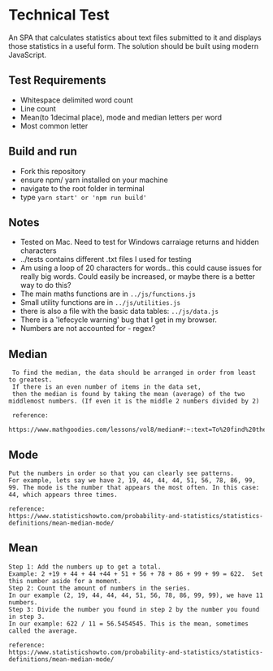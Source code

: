 # Technical Test

An SPA that calculates statistics about text files submitted to it and displays those statistics in a useful form. The solution should be built using modern JavaScript.

## Test Requirements

- Whitespace delimited word count
- Line count
- Mean(to 1decimal place), mode and median letters per word
- Most common letter

## Build and run

- Fork this repository
- ensure npm/ yarn installed on your machine
- navigate to the root folder in terminal
- type ```yarn start' or 'npm run build'```

## Notes

- Tested on Mac. Need to test for Windows carraiage returns and hidden characters
- ../tests contains different .txt files I used for testing
- Am using a loop of 20 characters for words.. this could cause issues for really big words. Could easily be increased, or maybe there is a better way to do this? 
- The main maths functions are in ```../js/functions.js``` 
- Small utility functions are in ```../js/utilities.js``` 
- there is also a file with the basic data tables: ```../js/data.js```
- There is a 'lefecycle warning' bug that I get in my browser. 
- Numbers are not accounted for - regex?

## Median
     To find the median, the data should be arranged in order from least to greatest. 
     If there is an even number of items in the data set, 
     then the median is found by taking the mean (average) of the two middlemost numbers. (If even it is the middle 2 numbers divided by 2)

     reference:
     https://www.mathgoodies.com/lessons/vol8/median#:~:text=To%20find%20the%20median%2C%20the%20data%20should%20be%20arranged%20in,of%20the%20two%20middlemost%20numbers.

## Mode
    Put the numbers in order so that you can clearly see patterns.
    For example, lets say we have 2, 19, 44, 44, 44, 51, 56, 78, 86, 99, 99. The mode is the number that appears the most often. In this case: 44, which appears three times.

    reference:
    https://www.statisticshowto.com/probability-and-statistics/statistics-definitions/mean-median-mode/

## Mean
    Step 1: Add the numbers up to get a total.
    Example: 2 +19 + 44 + 44 +44 + 51 + 56 + 78 + 86 + 99 + 99 = 622.  Set this number aside for a moment.
    Step 2: Count the amount of numbers in the series.
    In our example (2, 19, 44, 44, 44, 51, 56, 78, 86, 99, 99), we have 11 numbers.
    Step 3: Divide the number you found in step 2 by the number you found in step 3.
    In our example: 622 / 11 = 56.5454545. This is the mean, sometimes called the average.

    reference:
    https://www.statisticshowto.com/probability-and-statistics/statistics-definitions/mean-median-mode/

